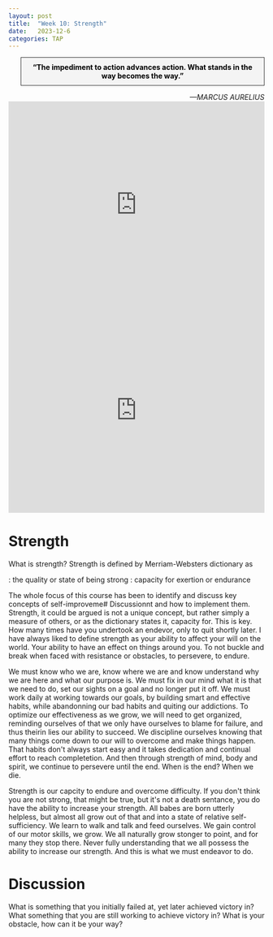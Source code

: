 ```yaml
---
layout: post
title:  "Week 10: Strength"
date:   2023-12-6
categories: TAP
---
```


<blockquote style="background-color: #f4f4f4; border: 1px solid #333; padding: 10px; text-align: center;">
    <strong style="color: black;">“The impediment to action advances action. What stands in the way becomes the way.”
</strong>
</blockquote>
<cite style="text-align: right; display: block;">—MARCUS AURELIUS</cite>

<iframe width="100%" height="405" src="https://www.youtube.com/embed/y1lHP1Pf-xk?si=ZJrEJDYdrV8eieG_" title="YouTube video player" frameborder="0" allow="accelerometer; autoplay; clipboard-write; encrypted-media; gyroscope; picture-in-picture; web-share" allowfullscreen></iframe>

<iframe width="100%" height="405" src="https://www.youtube.com/embed/HIcGuFnl7ZU?si=xRU6UZBGL5u6mI8B" title="YouTube video player" frameborder="0" allow="accelerometer; autoplay; clipboard-write; encrypted-media; gyroscope; picture-in-picture; web-share" allowfullscreen></iframe>

# Strength

What is strength? Strength is defined by Merriam-Websters dictionary as 

: the quality or state of being strong : capacity for exertion or endurance

The whole focus of this course has been to identify and discuss key concepts of self-improveme# Discussionnt and how to implement them. Strength, it could be argued is not a unique concept, but rather simply a measure of others, or as the dictionary states it, capacity for. This is key. How many times have you undertook an endevor, only to quit shortly later. I have always liked to define strength as your ability to affect your will on the world. Your ability to have an effect on things around you. To not buckle and break when faced with resistance or obstacles, to persevere, to endure. 

We must know who we are, know where we are and know understand why we are here and what our purpose is. We must fix in our mind what it is that we need to do, set our sights on a goal and no longer put it off. We must work daily at working towards our goals, by building smart and effective habits, while abandonning our bad habits and quiting our addictions. To optimize our effectiveness as we grow, we will need to get organized, reminding ourselves of that we only have ourselves to blame for failure, and thus theirin lies our ability to succeed. We discipline ourselves knowing that many things come down to our will to overcome and make things happen. That habits don't always start easy and it takes dedication and continual effort to reach completetion. And then through strength of mind, body and spirit, we continue to persevere until the end. When is the end? When we die. 

Strength is our capcity to endure and overcome difficulty. If you don't think you are not strong, that might be true, but it's not a death sentance, you do have the ability to increase your strength. All babes are born utterly helpless, but almost all grow out of that and into a state of relative self-sufficiency. We learn to walk and talk and feed ourselves. We gain control of our motor skills, we grow. We all naturally grow stonger to point, and for many they stop there. Never fully understanding that we all possess the ability to increase our strength. And this is what we must endeavor to do. 


# Discussion

What is something that you initially failed at, yet later achieved victory in? What something that you are still working to achieve victory in? What is your obstacle, how can it be your way?